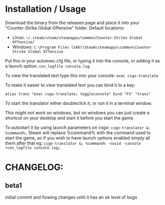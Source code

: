 # Installation / Usage
Download the binary from the releases page and place it into your "Counter-Strike Global Offensive" folder.
Default locations:
* Linux: `~/.steam/steam/steamapps/common/Counter-Strike Global Offensive/`
* Windows: `C:\Program Files (x86)\Steam\steamapps\common\Counter-Strike Global Offensive`

Put this in your autoexec.cfg file, or typing it into the console, or adding it as a launch option: `con_logfile console.log`

To view the translated text type this into your console: `exec csgo-translate`

To make it easier to view translated text you can bind it to a key:

`
alias trans "exec csgo-translate; toggleconsole"
bind "F5" "trans"
`

To start the translator either doubleclick it, or run it in a terminal window.

This might not work on windows, but on windows you can just create a shortcut on your desktop and start it before you start the game.

To autostart it by using launch parameters on csgo: `csgo-translator &; %command%;`
Steam will replace %command% with the command used to start the game, so if you wish to have launch options enabled simply all them after that eg: `csgo-translator &; %command% -novid -console +con_logfile console.log;`


# CHANGELOG:
## beta1
initial commit and flowing changes until it has an ok level of bugs
